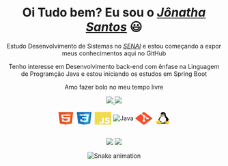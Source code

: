 
</div>

<div>
  <h1 align="center">Oi Tudo bem? Eu sou o <a href="https://www.linkedin.com/in/j%C3%B4natha-santos-5059771b0/"><i>Jônatha Santos</i></a> 😃️</h1>
  <p align="center">Estudo Desenvolvimento de Sistemas no <a href="http://www.senaicimatec.com.br//"><i>SENAI</i></a> e estou começando a expor meus conhecimentos aqui no GitHub</span>
  <p align="center">Tenho interesse em Desenvolvimento back-end com ênfase na Linguagem de Programção Java e estou iniciando os estudos em Spring Boot</p>
  <p align="center">Amo fazer bolo no meu tempo livre</p>
</div>



<div align="center">
  <a href="https://github.com/Jonatha10">
    <img height="150em" src="https://github-readme-stats.vercel.app/api?username=Jonatha10&count_private=true&include_all_commits=true&show_icons=true&theme=dracula&hide_border=false&show_owner=true"/>
    <img height="150em" src="https://github-readme-stats.vercel.app/api/top-langs/?username=Jonatha10&theme=dracula&hide_border=false&&layout=compact"/>
  </a>
</div>

<div align="center" valign="top"><br>
  <img align="center" alt="HTML" height="30" width="40" src="https://raw.githubusercontent.com/devicons/devicon/master/icons/html5/html5-original.svg">
  <img align="center" alt="CSS" height="30" width="40" src="https://raw.githubusercontent.com/devicons/devicon/master/icons/css3/css3-original.svg">
  <img align="center" alt="Js" height="30" width="40" src="https://raw.githubusercontent.com/devicons/devicon/master/icons/javascript/javascript-plain.svg">
  <img align="center" alt="Java" height="30" width="40" src="https://raw.githubusercontent.com/jmnote/z-icons/master/svg/java.svg">
  
  <img align="center" alt="git" height="30" width="40" src="https://raw.githubusercontent.com/devicons/devicon/master/icons/git/git-original.svg">
 
  <img align="center" alt="linux" height="30" width="40" src="https://raw.githubusercontent.com/devicons/devicon/master/icons/linux/linux-original.svg">
</div><br>

<div align="center">
 
  <a href="https://www.linkedin.com/in/j%C3%B4natha-santos-5059771b0/" target="_blank"><img src="https://img.shields.io/badge/-LinkedIn-%230077B5?style=for-the-badge&logo=linkedin&logoColor=white" target="_blank"></a> 
  <a href="mailto:jonatha949@gmail.com"><img src="https://img.shields.io/badge/-Gmail-%23333?style=for-the-badge&logo=gmail&logoColor=white" target="_blank"></a>
</div>

<div align="center">
  
  ![Snake animation](https://github.com/Jonatha10/Jonatha10/blob/output/github-contribution-grid-snake.svg)
  
</div>
